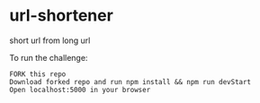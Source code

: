 # url-shortener
short url from long url

To run the challenge:

    FORK this repo
    Download forked repo and run npm install && npm run devStart
    Open localhost:5000 in your browser
   
